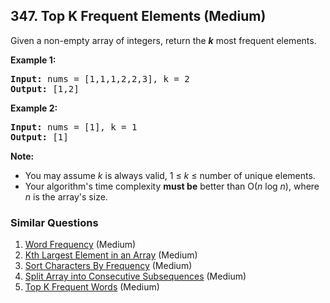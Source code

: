 <!--|This file generated by command(leetcode description); DO NOT EDIT.    |-->
<!--+----------------------------------------------------------------------+-->
<!--|@author    Openset <openset.wang@gmail.com>                           |-->
<!--|@link      https://github.com/openset                                 |-->
<!--|@home      https://github.com/openset/leetcode                        |-->
<!--+----------------------------------------------------------------------+-->

## 347. Top K Frequent Elements (Medium)

<p>Given a non-empty array of integers, return the <b><i>k</i></b> most frequent elements.</p>

<p><strong>Example 1:</strong></p>

<pre>
<strong>Input: </strong>nums = <span id="example-input-1-1">[1,1,1,2,2,3]</span>, k = <span id="example-input-1-2">2</span>
<strong>Output: </strong><span id="example-output-1">[1,2]</span>
</pre>

<div>
<p><strong>Example 2:</strong></p>

<pre>
<strong>Input: </strong>nums = <span id="example-input-2-1">[1]</span>, k = <span id="example-input-2-2">1</span>
<strong>Output: </strong><span id="example-output-2">[1]</span></pre>
</div>

<p><b>Note: </b></p>

<ul>
	<li>You may assume <i>k</i> is always valid, 1 &le; <i>k</i> &le; number of unique elements.</li>
	<li>Your algorithm&#39;s time complexity <b>must be</b> better than O(<i>n</i> log <i>n</i>), where <i>n</i> is the array&#39;s size.</li>
</ul>


### Similar Questions
  1. [Word Frequency](https://github.com/openset/leetcode/tree/master/solution/word-frequency) (Medium)
  1. [Kth Largest Element in an Array](https://github.com/openset/leetcode/tree/master/solution/kth-largest-element-in-an-array) (Medium)
  1. [Sort Characters By Frequency](https://github.com/openset/leetcode/tree/master/solution/sort-characters-by-frequency) (Medium)
  1. [Split Array into Consecutive Subsequences](https://github.com/openset/leetcode/tree/master/solution/split-array-into-consecutive-subsequences) (Medium)
  1. [Top K Frequent Words](https://github.com/openset/leetcode/tree/master/solution/top-k-frequent-words) (Medium)
